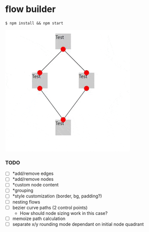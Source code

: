 # flow builder

```
$ npm install && npm start
```

![demo](./demo.gif)

### TODO

- [ ] *add/remove edges
- [ ] *add/remove nodes
- [ ] *custom node content
- [ ] *grouping
- [ ] *style customization (border, bg, padding?)
- [ ] nesting flows
- [ ] bezier curve paths (2 control points)
  - How should node sizing work in this case?
- [ ] memoize path calculation
- [ ] separate x/y rounding mode dependant on initial node quadrant

